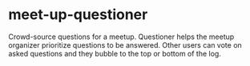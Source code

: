 # meet-up-questioner
Crowd-source questions for a meetup. Questioner helps the meetup organizer prioritize questions to be answered. Other users can vote on asked questions and they bubble to the top or bottom of the log.
